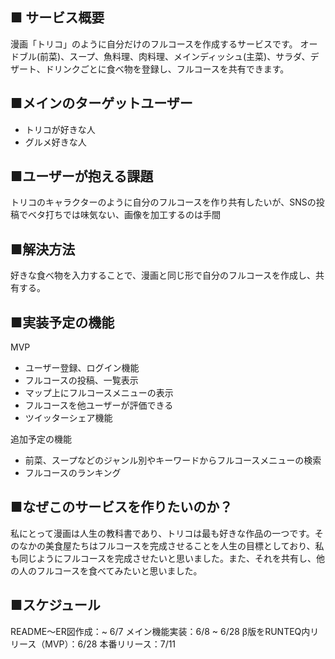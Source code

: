 ## ■ サービス概要
漫画「トリコ」のように自分だけのフルコースを作成するサービスです。
オードブル(前菜)、スープ、魚料理、肉料理、メインディッシュ(主菜)、サラダ、デザート、ドリンクごとに食べ物を登録し、フルコースを共有できます。

## ■メインのターゲットユーザー
- トリコが好きな人
- グルメ好きな人

## ■ユーザーが抱える課題
トリコのキャラクターのように自分のフルコースを作り共有したいが、SNSの投稿でベタ打ちでは味気ない、画像を加工するのは手間

## ■解決方法
好きな食べ物を入力することで、漫画と同じ形で自分のフルコースを作成し、共有する。

## ■実装予定の機能
MVP
- ユーザー登録、ログイン機能
- フルコースの投稿、一覧表示
- マップ上にフルコースメニューの表示
- フルコースを他ユーザーが評価できる
- ツイッターシェア機能

追加予定の機能
- 前菜、スープなどのジャンル別やキーワードからフルコースメニューの検索
- フルコースのランキング

## ■なぜこのサービスを作りたいのか？
私にとって漫画は人生の教科書であり、トリコは最も好きな作品の一つです。そのなかの美食屋たちはフルコースを完成させることを人生の目標としており、私も同じようにフルコースを完成させたいと思いました。また、それを共有し、他の人のフルコースを食べてみたいと思いました。

## ■スケジュール
README〜ER図作成：~ 6/7
メイン機能実装：6/8 ~ 6/28
β版をRUNTEQ内リリース（MVP）：6/28
本番リリース：7/11